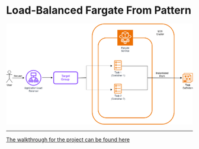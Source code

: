 # Load-Balanced Fargate From Pattern

![project workflow image](./loadBalancedECSFargateDiagram.png)

---

[The walkthrough for the project can be found here](https://brainstobytes.com/load-balanced-ecs-fargate-from-pattern)